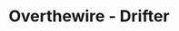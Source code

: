 ---
title : "Overthewire - Drifter"
layout : category
permalink : /categories/Wargame/overthewire/drifter/
author_profile : true
taxonomy : Drifter
---